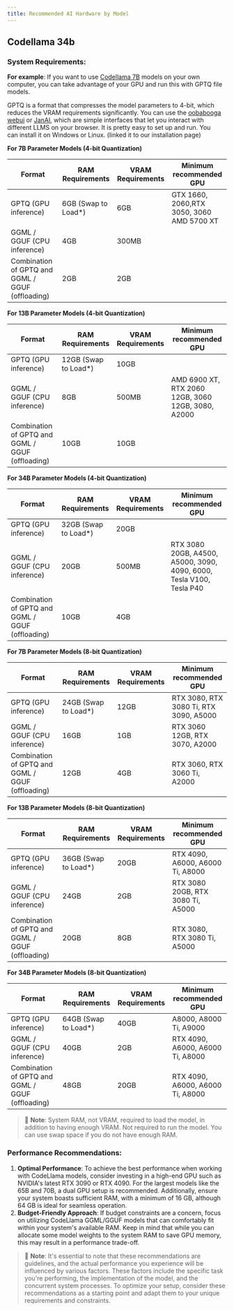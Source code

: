 ```yaml
---
title: Recommended AI Hardware by Model
---
```


<head>
  <title>Recommended AI Hardware by Model</title>
  <meta charset="utf-8" />
  <meta name="description" content="Explore the recommended AI hardware specifications for running Codellama models efficiently. Find RAM and VRAM requirements for different parameter sizes and quantization formats, along with minimum recommended GPUs." />
  <meta name="keywords" content="Codellama, AI hardware, recommended hardware, system requirements, RAM requirements, VRAM requirements, GPU recommendations, GPTQ, GGML, GGUF, parameter models, quantization formats" />
  <meta name="twitter:card" content="summary" />
  <link rel="canonical" href="https://jan.ai/recommended-ai-hardware-by-model" />
  <meta property="og:title" content="Recommended AI Hardware by Model" />
  <meta property="og:description" content="Explore the recommended AI hardware specifications for running Codellama models efficiently. Find RAM and VRAM requirements for different parameter sizes and quantization formats, along with minimum recommended GPUs." />
  <meta property="og:url" content="https://jan.ai/recommended-ai-hardware-by-model" />
  <meta property="og:type" content="article" />
  <meta property="og:image" content="https://jan.ai/img/og-image-recommended-hardware.png" />
</head>

## Codellama 34b

### System Requirements:

**For example**: If you want to use [Codellama 7B](https://huggingface.co/TheBloke/CodeLlama-7B-Instruct-GPTQ/tree/main) models on your own computer, you can take advantage of your GPU and run this with GPTQ file models.

GPTQ is a format that compresses the model parameters to 4-bit, which reduces the VRAM requirements significantly. You can use the [oobabooga webui](https://github.com/oobabooga/text-generation-webui) or [JanAI](https://jan.ai/), which are simple interfaces that let you interact with different LLMS on your browser. It is pretty easy to set up and run. You can install it on Windows or Linux. (linked it to our installation page)

**For 7B Parameter Models (4-bit Quantization)**

| Format                                           | RAM Requirements     | VRAM Requirements | Minimum recommended GPU                   |
| ------------------------------------------------ | -------------------- | ----------------- | ----------------------------------------- |
| GPTQ (GPU inference)                             | 6GB (Swap to Load\*) | 6GB               | GTX 1660, 2060,RTX 3050, 3060 AMD 5700 XT |
| GGML / GGUF (CPU inference)                      | 4GB                  | 300MB             |                                           |
| Combination of GPTQ and GGML / GGUF (offloading) | 2GB                  | 2GB               |                                           |

**For 13B Parameter Models (4-bit Quantization)**

| Format                                           | RAM Requirements      | VRAM Requirements | Minimum recommended GPU                            |
| ------------------------------------------------ | --------------------- | ----------------- | -------------------------------------------------- |
| GPTQ (GPU inference)                             | 12GB (Swap to Load\*) | 10GB              |                                                    |
| GGML / GGUF (CPU inference)                      | 8GB                   | 500MB             | AMD 6900 XT, RTX 2060 12GB, 3060 12GB, 3080, A2000 |
| Combination of GPTQ and GGML / GGUF (offloading) | 10GB                  | 10GB              |                                                    |

**For 34B Parameter Models (4-bit Quantization)**

| Format                                           | RAM Requirements      | VRAM Requirements | Minimum recommended GPU                                              |
| ------------------------------------------------ | --------------------- | ----------------- | -------------------------------------------------------------------- |
| GPTQ (GPU inference)                             | 32GB (Swap to Load\*) | 20GB              |                                                                      |
| GGML / GGUF (CPU inference)                      | 20GB                  | 500MB             | RTX 3080 20GB, A4500, A5000, 3090, 4090, 6000, Tesla V100, Tesla P40 |
| Combination of GPTQ and GGML / GGUF (offloading) | 10GB                  | 4GB               |                                                                      |

**For 7B Parameter Models (8-bit Quantization)**

| Format                                           | RAM Requirements      | VRAM Requirements | Minimum recommended GPU                |
| ------------------------------------------------ | --------------------- | ----------------- | -------------------------------------- |
| GPTQ (GPU inference)                             | 24GB (Swap to Load\*) | 12GB              | RTX 3080, RTX 3080 Ti, RTX 3090, A5000 |
| GGML / GGUF (CPU inference)                      | 16GB                  | 1GB               | RTX 3060 12GB, RTX 3070, A2000         |
| Combination of GPTQ and GGML / GGUF (offloading) | 12GB                  | 4GB               | RTX 3060, RTX 3060 Ti, A2000           |

**For 13B Parameter Models (8-bit Quantization)**

| Format                                           | RAM Requirements      | VRAM Requirements | Minimum recommended GPU           |
| ------------------------------------------------ | --------------------- | ----------------- | --------------------------------- |
| GPTQ (GPU inference)                             | 36GB (Swap to Load\*) | 20GB              | RTX 4090, A6000, A6000 Ti, A8000  |
| GGML / GGUF (CPU inference)                      | 24GB                  | 2GB               | RTX 3080 20GB, RTX 3080 Ti, A5000 |
| Combination of GPTQ and GGML / GGUF (offloading) | 20GB                  | 8GB               | RTX 3080, RTX 3080 Ti, A5000      |

**For 34B Parameter Models (8-bit Quantization)**

| Format                                           | RAM Requirements      | VRAM Requirements | Minimum recommended GPU          |
| ------------------------------------------------ | --------------------- | ----------------- | -------------------------------- |
| GPTQ (GPU inference)                             | 64GB (Swap to Load\*) | 40GB              | A8000, A8000 Ti, A9000           |
| GGML / GGUF (CPU inference)                      | 40GB                  | 2GB               | RTX 4090, A6000, A6000 Ti, A8000 |
| Combination of GPTQ and GGML / GGUF (offloading) | 48GB                  | 20GB              | RTX 4090, A6000, A6000 Ti, A8000 |

> :memo: **Note**: System RAM, not VRAM, required to load the model, in addition to having enough VRAM. Not required to run the model. You can use swap space if you do not have enough RAM.

### Performance Recommendations:

1. **Optimal Performance**: To achieve the best performance when working with CodeLlama models, consider investing in a high-end GPU such as NVIDIA's latest RTX 3090 or RTX 4090. For the largest models like the 65B and 70B, a dual GPU setup is recommended. Additionally, ensure your system boasts sufficient RAM, with a minimum of 16 GB, although 64 GB is ideal for seamless operation.
2. **Budget-Friendly Approach**: If budget constraints are a concern, focus on utilizing CodeLlama GGML/GGUF models that can comfortably fit within your system's available RAM. Keep in mind that while you can allocate some model weights to the system RAM to save GPU memory, this may result in a performance trade-off.

> :memo: **Note**: It's essential to note that these recommendations are guidelines, and the actual performance you experience will be influenced by various factors. These factors include the specific task you're performing, the implementation of the model, and the concurrent system processes. To optimize your setup, consider these recommendations as a starting point and adapt them to your unique requirements and constraints.
